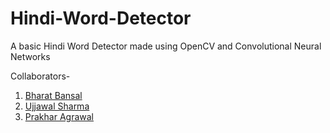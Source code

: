 # Hindi-Word-Detector
A basic Hindi Word Detector made using OpenCV and Convolutional Neural Networks

Collaborators-
1. <a href="https://github.com/Bharat-mtr"> Bharat Bansal</a>
2. <a href="https://github.com/ujju20">Ujjawal Sharma</a>
3. <a href="https://github.com/prakhar2408">Prakhar Agrawal</a>
